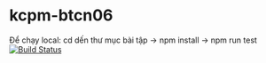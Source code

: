 # kcpm-btcn06
 Để chạy local: cd dến thư mục bài tập -> npm install -> npm run test
[![Build Status](https://travis-ci.org/rwieruch/my-javascript-project.svg?branch=master)](https://travis-ci.org/rwieruch/my-javascript-project)
